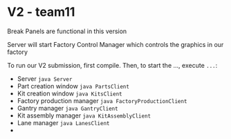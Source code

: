 V2 - team11
======
Break Panels are functional in this version

Server will start Factory Control Manager which controls the graphics in our factory

To run our V2 submission, first compile. Then, to start the ..., execute ```...```:

* Server ``` java Server ```
* Part creation window ``` java PartsClient ```
* Kit creation window ``` java KitsClient ```
* Factory production manager ``` java FactoryProductionClient ```
* Gantry manager ``` java GantryClient ```
* Kit assembly manager ``` java KitAssemblyClient ```
* Lane manager ``` java LanesClient ```
* 
